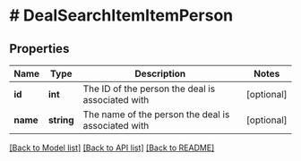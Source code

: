 # # DealSearchItemItemPerson

## Properties

Name | Type | Description | Notes
------------ | ------------- | ------------- | -------------
**id** | **int** | The ID of the person the deal is associated with | [optional]
**name** | **string** | The name of the person the deal is associated with | [optional]

[[Back to Model list]](../../README.md#models) [[Back to API list]](../../README.md#endpoints) [[Back to README]](../../README.md)

